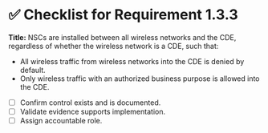 # ✅ Checklist for Requirement 1.3.3

**Title:** NSCs are installed between all wireless networks and the CDE, regardless of whether the wireless network is a CDE, such that:
- All wireless traffic from wireless networks into the CDE is denied by default. 
- Only wireless traffic with an authorized business purpose is allowed into the CDE.

- [ ] Confirm control exists and is documented.
- [ ] Validate evidence supports implementation.
- [ ] Assign accountable role.
